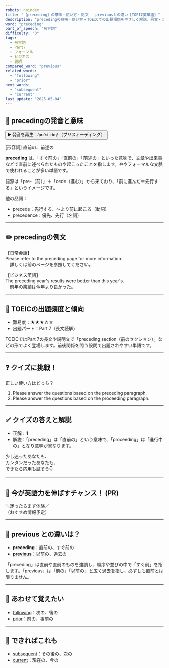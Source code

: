 ```yaml
---
robots: noindex
title: "【preceding】の意味・使い方・例文 ― previousとの違い【TOEIC英単語】"
description: "precedingの意味・使い方・TOEICでの出題傾向をやさしく解説。例文・クイズ付きでpreviousとの違いもわかりやすく学べます。"
word: "preceding"
part_of_speech: "形容詞"
difficulty: "3"
tags:
  - 形容詞
  - Part7
  - フォーマル
  - ビジネス
  - 説明
compared_word: "previous"
related_words:
  - "following"
  - "prior"
next_words:
  - "subsequent"
  - "current"
last_update: "2025-05-04"
---
```


## 🔰 precedingの発音と意味

<button class="play-audio" onclick="playTTS('preceding')">
  <span class="play-audio-main">
    ▶️ 発音を再生　/prɪˈsiː.dɪŋ/
  </span>
  <span class="play-audio-sub">
    （プリスィーディング）
  </span>
</button>

[形容詞] 直前の、前述の

**preceding** は、「すぐ前の」「直前の」「前述の」といった意味で、文章や出来事などで直前に述べられたものや起こったことを指します。ややフォーマルな文脈で使われることが多い単語です。

語源は「pre-（前）」＋「cede（進む）」から来ており、「前に進んだ＝先行する」というイメージです。

他の品詞：  
- precede：先行する、～より前に起こる（動詞）
- precedence：優先、先行（名詞）

---

## ✏️ precedingの例文

【日常会話】  
Please refer to the preceding page for more information.  
　詳しくは前のページを参照してください。

【ビジネス英語】  
The preceding year's results were better than this year's.  
　前年の業績は今年より良かった。

---

## 🎯 TOEICの出題頻度と傾向

- 難易度：★★★☆☆
- 出題パート：Part 7（長文読解）

TOEICではPart 7の長文や説明文で「preceding section（前のセクション）」などの形でよく登場します。前後関係を問う設問で出題されやすい単語です。

---

## ❓ クイズに挑戦！

正しい使い方はどっち？

1. Please answer the questions based on the preceding paragraph.  
2. Please answer the questions based on the proceeding paragraph.

---

## ✅ クイズの答えと解説

- 正解：**1**
- 解説：「preceding」は「直前の」という意味で、「proceeding」は「進行中の」となり意味が異なります。

少し迷ったあなたも、  
カンタンだったあなたも、  
できたら応用も試そう👇️

---

## 🚀 今が英語力を伸ばすチャンス！ (PR)

<div class="info-center">
＼迷ったらまず体験／<br>  
（おすすめ情報予定）
</div>

---

## 🤔  previous との違いは？

- **preceding**：直前の、すぐ前の
- **[previous](/word/previous/)**：以前の、過去の

「preceding」は直前や直前のものを強調し、順序や並びの中で「すぐ前」を指します。「previous」は「前の」「以前の」と広く過去を指し、必ずしも直前とは限りません。

---

## 🧩 あわせて覚えたい

- [following](/word/following/)：次の、後の
- [prior](/word/prior/)：前の、事前の

---

## 📖 できればこれも

- [subsequent](/word/subsequent/)：その後の、次の
- [current](/word/current/)：現在の、今の

<!-- cvid: aid44_bid39 -->

